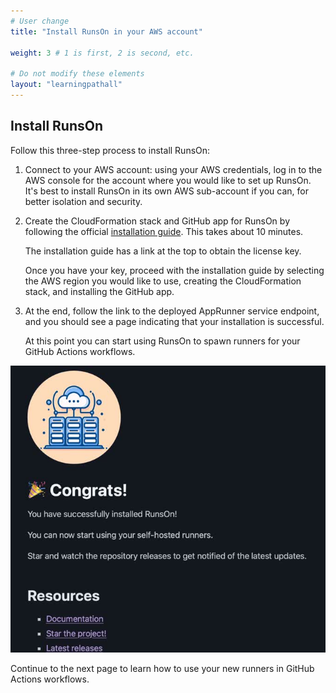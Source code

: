 ```yaml
---
# User change
title: "Install RunsOn in your AWS account"

weight: 3 # 1 is first, 2 is second, etc.

# Do not modify these elements
layout: "learningpathall"
---
```

## Install RunsOn

Follow this three-step process to install RunsOn:

1. Connect to your AWS account: using your AWS credentials, log in to the AWS console for the account where you would like to set up RunsOn. It's best to install RunsOn in its own AWS sub-account if you can, for better isolation and security.

2. Create the CloudFormation stack and GitHub app for RunsOn by following the official [installation guide](https://runs-on.com/guides/install/). This takes about 10 minutes.

    The installation guide has a link at the top to obtain the license key. 
    
    Once you have your key, proceed with the installation guide by selecting the AWS region you would like to use, creating the CloudFormation stack, and installing the GitHub app. 

3. At the end, follow the link to the deployed AppRunner service endpoint, and you should see a page indicating that your installation is successful. 

    At this point you can start using RunsOn to spawn runners for your GitHub Actions workflows.

![RunsOn success page #center](images/success.jpg "RunsOn success page")

Continue to the next page to learn how to use your new runners in GitHub Actions workflows.
